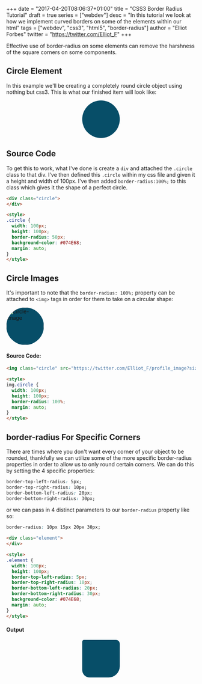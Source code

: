 +++
date = "2017-04-20T08:06:37+01:00"
title = "CSS3 Border Radius Tutorial"
draft = true
series = ["webdev"]
desc = "In this tutorial we look at how we implement curved borders on some of the elements within our html"
tags = ["webdev", "css3", "html5", "border-radius"]
author = "Elliot Forbes"
twitter = "https://twitter.com/Elliot_F"
+++

Effective use of border-radius on some elements can remove the harshness of the square corners on some components. 

## Circle Element

In this example we'll be creating a completely round circle object using nothing but css3. This is what our finished item will look like: 

<div class="circle">
</div>

<style>
.circle {
  width: 100px;
  height: 100px;
  border-radius: 100%;
  background-color: #074E68;
  margin: auto;
}
</style>

## Source Code

To get this to work, what I've done is create a `div` and attached the `.circle` class to that div. I've then defined this `.circle` within my css file and given it a height and width of 100px. I've then added `border-radius:100%;` to this class which gives it the shape of a perfect circle. 

```html
<div class="circle">
</div>

<style>
.circle {
  width: 100px;
  height: 100px;
  border-radius: 50px;
  background-color: #074E68;
  margin: auto;
}
</style>
```

## Circle Images

It's important to note that the `border-radius: 100%;` property can be attached to `<img>` tags in order for them to take on a circular shape:

<img class="circle" src="https://twitter.com/Elliot_F/profile_image?size=original" alt="circle-image" /> 

<style>
img.circle {
  width: 100px;
  height: 100px;
  border-radius: 100%;
  margin: auto;
}
</style>


#### Source Code:

```html
<img class="circle" src="https://twitter.com/Elliot_F/profile_image?size=original" alt="circle-image" /> 

<style>
img.circle {
  width: 100px;
  height: 100px;
  border-radius: 100%;
  margin: auto;
}
</style>
```

## border-radius For Specific Corners

There are times where you don't want every corner of your object to be rounded, thankfully we can utilize some of the more specific border-radius properties in order to allow us to only round certain corners. We can do this by setting the 4 specific properties:

```css
border-top-left-radius: 5px;
border-top-right-radius: 10px;
border-bottom-left-radius: 20px;
border-bottom-right-radius: 30px;
```

or we can pass in 4 distinct parameters to our `border-radius` property like so:

```css
border-radius: 10px 15px 20px 30px;
```

```html
<div class="element">
</div>

<style>
.element {
  width: 100px;
  height: 100px;
  border-top-left-radius: 5px;
  border-top-right-radius: 10px;
  border-bottom-left-radius: 20px;
  border-bottom-right-radius: 30px;
  background-color: #074E68;
  margin: auto;
}
</style>
```

#### Output

<div class="element">
</div>

<style>
.element {
  width: 100px;
  height: 100px;
  border-top-left-radius: 5px;
  border-top-right-radius: 10px;
  border-bottom-left-radius: 20px;
  border-bottom-right-radius: 30px;
  background-color: #074E68;
  margin: auto;
}
</style>